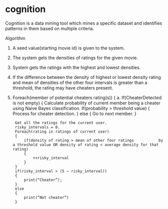 cognition
=========

Cognition is a data mining tool which mines a specific dataset and identifies patterns in them based on multiple criteria.

Algorithm

1. A seed value(starting movie id) is given to the system.
2. The system gets the densities of ratings for the given movie.
3. System gets the ratings with the highest and lowest densities.
4. If the difference between the density of highest or lowest density rating and mean of densities of the other four intervals is greater than a threshold, the rating may have cheaters present.
5. Foreach(member of potential cheaters rating(s))
{
a. If(CheaterDetected is not empty)
{
Calculate probability of current member being a cheater using Naive Bayes classification.
If(probability > threshold value)
{
Process for cheater detection.
}
else
{
Go to next member.
}

		Get all the ratings for the current user.
		risky_intervals = 0.
		Foreach(rating in ratings of current user)
		{
			if(density of rating > mean of other four ratings 			by a threshold value OR density of rating < average density for that rating)
			{
				++risky_interval
			}
		}
		if(risky_interval > (5 – risky_interval))
		{
			print(“Cheater”);
		}
		else
		{
			print(“Not cheater”)
		}
